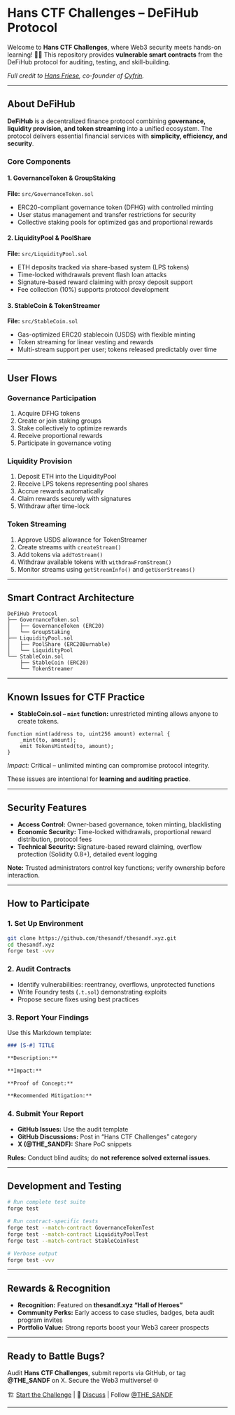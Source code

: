 # Hans CTF Challenges – DeFiHub Protocol

Welcome to **Hans CTF Challenges**, where Web3 security meets hands-on learning! 🦸‍♂️
This repository provides **vulnerable smart contracts** from the DeFiHub protocol for auditing, testing, and skill-building.

*Full credit to [Hans Friese](https://x.com/hansfriese), co-founder of [Cyfrin](https://cyfrin.com).*

---

## About DeFiHub

**DeFiHub** is a decentralized finance protocol combining **governance, liquidity provision, and token streaming** into a unified ecosystem. The protocol delivers essential financial services with **simplicity, efficiency, and security**.

### Core Components

#### 1. GovernanceToken & GroupStaking

**File:** `src/GovernanceToken.sol`

* ERC20-compliant governance token (DFHG) with controlled minting
* User status management and transfer restrictions for security
* Collective staking pools for optimized gas and proportional rewards

#### 2. LiquidityPool & PoolShare

**File:** `src/LiquidityPool.sol`

* ETH deposits tracked via share-based system (LPS tokens)
* Time-locked withdrawals prevent flash loan attacks
* Signature-based reward claiming with proxy deposit support
* Fee collection (10%) supports protocol development

#### 3. StableCoin & TokenStreamer

**File:** `src/StableCoin.sol`

* Gas-optimized ERC20 stablecoin (USDS) with flexible minting
* Token streaming for linear vesting and rewards
* Multi-stream support per user; tokens released predictably over time

---

## User Flows

### Governance Participation

1. Acquire DFHG tokens
2. Create or join staking groups
3. Stake collectively to optimize rewards
4. Receive proportional rewards
5. Participate in governance voting

### Liquidity Provision

1. Deposit ETH into the LiquidityPool
2. Receive LPS tokens representing pool shares
3. Accrue rewards automatically
4. Claim rewards securely with signatures
5. Withdraw after time-lock

### Token Streaming

1. Approve USDS allowance for TokenStreamer
2. Create streams with `createStream()`
3. Add tokens via `addToStream()`
4. Withdraw available tokens with `withdrawFromStream()`
5. Monitor streams using `getStreamInfo()` and `getUserStreams()`

---

## Smart Contract Architecture

```
DeFiHub Protocol
├── GovernanceToken.sol
│   ├── GovernanceToken (ERC20)
│   └── GroupStaking
├── LiquidityPool.sol
│   ├── PoolShare (ERC20Burnable)
│   └── LiquidityPool
└── StableCoin.sol
    ├── StableCoin (ERC20)
    └── TokenStreamer
```

---

## Known Issues for CTF Practice

* **StableCoin.sol – `mint` function:** unrestricted minting allows anyone to create tokens.

```solidity
function mint(address to, uint256 amount) external {
    _mint(to, amount);
    emit TokensMinted(to, amount);
}
```

*Impact:* Critical – unlimited minting can compromise protocol integrity.

These issues are intentional for **learning and auditing practice**.

---

## Security Features

* **Access Control:** Owner-based governance, token minting, blacklisting
* **Economic Security:** Time-locked withdrawals, proportional reward distribution, protocol fees
* **Technical Security:** Signature-based reward claiming, overflow protection (Solidity 0.8+), detailed event logging

**Note:** Trusted administrators control key functions; verify ownership before interaction.

---

## How to Participate

### 1. Set Up Environment

```bash
git clone https://github.com/thesandf/thesandf.xyz.git
cd thesandf.xyz
forge test -vvv
```

### 2. Audit Contracts

* Identify vulnerabilities: reentrancy, overflows, unprotected functions
* Write Foundry tests (`.t.sol`) demonstrating exploits
* Propose secure fixes using best practices

### 3. Report Your Findings

Use this Markdown template:

```markdown
### [S-#] TITLE

**Description:** 

**Impact:** 

**Proof of Concept:** 

**Recommended Mitigation:** 
```

### 4. Submit Your Report

* **GitHub Issues:** Use the audit template
* **GitHub Discussions:** Post in “Hans CTF Challenges” category
* **X (@THE_SANDF):** Share PoC snippets

**Rules:** Conduct blind audits; do **not reference solved external issues**.

---

## Development and Testing

```bash
# Run complete test suite
forge test

# Run contract-specific tests
forge test --match-contract GovernanceTokenTest
forge test --match-contract LiquidityPoolTest
forge test --match-contract StableCoinTest

# Verbose output
forge test -vvv
```

---

## Rewards & Recognition

* **Recognition:** Featured on **thesandf.xyz “Hall of Heroes”**
* **Community Perks:** Early access to case studies, badges, beta audit program invites
* **Portfolio Value:** Strong reports boost your Web3 career prospects

---

## Ready to Battle Bugs?

Audit **Hans CTF Challenges**, submit reports via GitHub, or tag **@THE_SANDF** on X.
Secure the Web3 multiverse! 🌐

🏗️ [Start the Challenge](https://github.com/thesandf/thesandf.xyz/tree/main/src/ctf-solutons/hans-ctf-challenges) | 💬 [Discuss](https://github.com/thesandf/thesandf.xyz/discussions) | Follow [@THE_SANDF](https://x.com/THE_SANDF)

---
